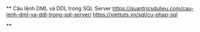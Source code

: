 \*\* Câu lệnh DML và DDL trong SQL Server
https://quantricsdulieu.com/cau-lenh-dml-va-ddl-trong-sql-server/
https://viettuts.vn/sql/cu-phap-sql

\*\*
